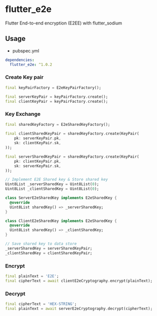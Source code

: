 # flutter_e2e

Flutter End-to-end encryption (E2EE) with flutter_sodium

## Usage

- pubspec.yml

```yaml
dependencies:
  flutter_e2e: ^1.0.2
```

### Create Key pair

```dart
final keyPairFactory = E2eKeyPairFactory();

final serverKeyPair = keyPairFactory.create();
final clientKeyPair = keyPairFactory.create();
```

### Key Exchange

```dart
final sharedKeyFactory = E2eSharedKeyFactory();
    
final clientSharedKeyPair = sharedKeyFactory.create(KeyPair(
    pk: serverKeyPair.pk,
    sk: clientKeyPair.sk,
));

final serverSharedKeyPair = sharedKeyFactory.create(KeyPair(
    pk: clientKeyPair.pk,
    sk: serverKeyPair.sk,
));

// Implement E2E Shared key & Store shared key
Uint8List _serverSharedKey = Uint8List(0);
Uint8List _clientSharedKey = Uint8List(0);

class ServerE2eSharedKey implements E2eSharedKey {
  @override
  Uint8List sharedKey() => _serverSharedKey;
}

class ClientE2eSharedKey implements E2eSharedKey {
  @override
  Uint8List sharedKey() => _clientSharedKey;
}

// Save shared key to data store
_serverSharedKey = serverSharedKeyPair;
_clientSharedKey = clientSharedKeyPair;
```

### Encrypt

```dart
final plainText = 'E2E';
final cipherText = await clientE2eCryptography.encrypt(plainText);
```

### Decrypt

```dart
final cipherText = 'HEX-STRING';
final plainText = await serverE2eCryptography.decrypt(cipherText);
```
